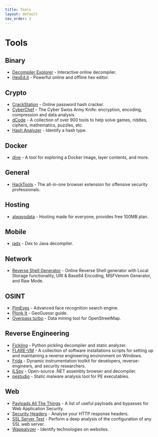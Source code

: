 ```yaml
---
title: Tools
layout: default
nav_order: 2
---
```


# Tools

## Binary

- [Decompiler Explorer](https://dogbolt.org) - Interactive online decompiler.
- [HexEd.it](https://hexed.it) - Powerful online and offline hex editor.

## Crypto

- [CrackStation](https://crackstation.net) - Online password hash cracker.
- [CyberChef](https://gchq.github.io/CyberChef) - The Cyber Swiss Army Knife: encryption, encoding, compression and data analysis.
- [dCode](https://www.dcode.fr/en) - A collection of over 900 tools to help solve games, riddles, ciphers, mathematics, puzzles, etc.
- [Hash Analyzer](https://www.tunnelsup.com/hash-analyzer) - Identify a hash type.

## Docker

- [dive](https://github.com/wagoodman/dive) - A tool for exploring a Docker image, layer contents, and more.

## General

- [HackTools](https://hacktools.sh) - The all-in-one browser extension for offensive security professionals.

## Hosting

- [alwaysdata](https://www.alwaysdata.com/en) - Hosting made for everyone, provides free 100MB plan.

## Mobile

- [jadx](https://github.com/skylot/jadx) - Dex to Java decompiler.

## Network

- [Reverse Shell Generator](https://www.revshells.com) - Online Reverse Shell generator with Local Storage functionality, URI & Base64 Encoding, MSFVenom Generator, and Raw Mode.

## OSINT

- [PimEyes](https://pimeyes.com) - Advanced face recognition search engine.
- [Plonk It](https://www.plonkit.net) - GeoGuessr guide.
- [Overpass turbo](https://overpass-turbo.eu) - Data mining tool for OpenStreetMap.

## Reverse Engineering

- [Fickling](https://github.com/trailofbits/fickling) - Python pickling decompiler and static analyzer.
- [FLARE-VM](https://github.com/mandiant/flare-vm) - A collection of software installations scripts for setting up and maintaining a reverse engineering environment on Windows.
- [Frida](https://frida.re) - Dynamic instrumentation toolkit for developers, reverse-engineers, and security researchers.
- [ILSpy](https://github.com/icsharpcode/ILSpy) - Open-source .NET assembly browser and decompiler.
- [pestudio](https://www.winitor.com) - Static malware analysis tool for PE executables.

## Web

- [Payloads All The Things](https://swisskyrepo.github.io/PayloadsAllTheThings) - A list of useful payloads and bypasses for Web Application Security.
- [Security Headers](https://securityheaders.com) - Analyse your HTTP response headers.
- [SSL Server Test](https://www.ssllabs.com/ssltest) - Perform a deep analysis of the configuration of any SSL web server.
- [Wappalyzer](https://www.wappalyzer.com) - Identify technologies on websites.
